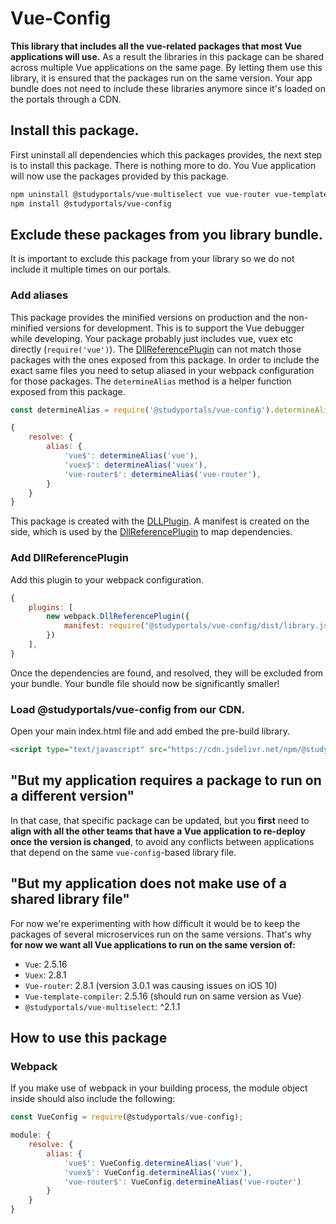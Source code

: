 # Vue-Config

**This library that includes all the vue-related packages that most Vue applications
will use.** As a result the libraries in this package can be shared across multiple
Vue applications on the same page. By letting them use this library, it is
ensured that the packages run on the same version. Your app bundle does not
need to include these libraries anymore since it's loaded on the portals through a
CDN.

## Install this package.
First uninstall all dependencies which this packages provides, the next step is to
install this package. There is nothing more to do. You Vue application
will now use the packages provided by this package.
```bash
npm uninstall @studyportals/vue-multiselect vue vue-router vue-template-compiler vuex
npm install @studyportals/vue-config
```

## Exclude these packages from you library bundle.
It is important to exclude this package from your library so we do not include it multiple
times on our portals.

### Add aliases
This package provides the minified versions on production and the non-minified versions for
development. This is to support the Vue debugger while developing. Your package probably just
includes vue, vuex etc directly (`require('vue')`). The [DllReferencePlugin](https://webpack.js.org/plugins/dll-plugin/#dllreferenceplugin)
can not match those packages with the ones exposed from this package. In order to include the
exact same files you need to setup aliased in your webpack configuration for those packages.
The `determineAlias` method is a helper function exposed from this package.

``` javascript
const determineAlias = require('@studyportals/vue-config').determineAlias;

{
    resolve: {
        alias: {
            'vue$': determineAlias('vue'),
            'vuex$': determineAlias('vuex'),
            'vue-router$': determineAlias('vue-router'),
        }
    }
}
```

This package is created with the [DLLPlugin](https://webpack.js.org/plugins/dll-plugin/).
A manifest is created on the side, which is used by the [DllReferencePlugin](https://webpack.js.org/plugins/dll-plugin/#dllreferenceplugin) to map dependencies.

### Add DllReferencePlugin
Add this plugin to your webpack configuration.
``` javascript
{
    plugins: [
        new webpack.DllReferencePlugin({
            manifest: require("@studyportals/vue-config/dist/library.json")
        })
    ],
}
```

Once the dependencies are found, and resolved, they will be excluded from your bundle. Your bundle
file should now be significantly smaller!

### Load @studyportals/vue-config from our CDN.
Open your main index.html file and add embed the pre-build library.
```html
<script type="text/javascript" src="https://cdn.jsdelivr.net/npm/@studyportals/vue-config/dist/library.min.js"></script>
```

## "But my application requires a package to run on a different version"

In that case, that specific package can be updated, but you **first** need to
**align with all the other teams that have a Vue application to re-deploy once the
version is changed**, to avoid any conflicts between applications that depend on
the same `vue-config`-based library file.

## "But my application does not make use of a shared library file"

For now we're experimenting with how difficult it would be to keep the packages of
several microservices run on the same versions. That's why **for now we want all
Vue applications to run on the same version of:**

* `Vue`: 2.5.16
* `Vuex`: 2.8.1
* `Vue-router`: 2.8.1 (version 3.0.1 was causing issues on iOS 10)
* `Vue-template-compiler`: 2.5.16 (should run on same version as Vue)
* `@studyportals/vue-multiselect`: ^2.1.1

## How to use this package

### Webpack

If you make use of webpack in your building process, the module object inside should
also include the following:

``` javascript
const VueConfig = require(@studyportals/vue-config);

module: {
	resolve: {
        alias: {
            'vue$': VueConfig.determineAlias('vue'),
            'vuex$': VueConfig.determineAlias('vuex'),
            'vue-router$': VueConfig.determineAlias('vue-router')
        }
    }
}
```
